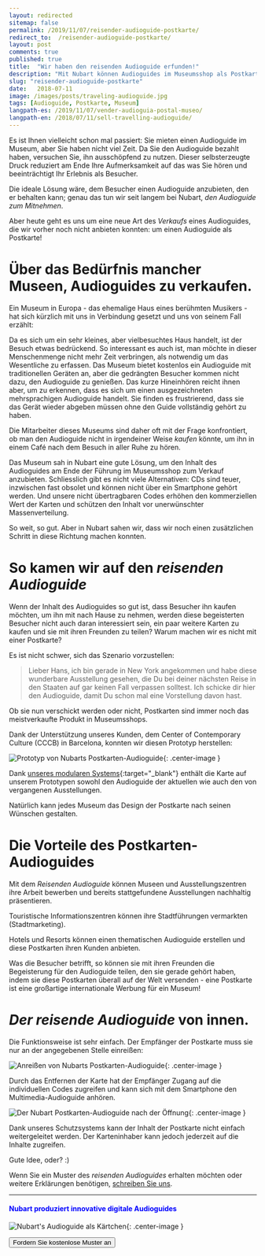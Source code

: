 ```yaml
---
layout: redirected
sitemap: false
permalink: /2019/11/07/reisender-audioguide-postkarte/
redirect_to:  /reisender-audioguide-postkarte/
layout: post
comments: true
published: true
title:  "Wir haben den reisenden Audioguide erfunden!"
description: "Mit Nubart können Audioguides im Museumsshop als Postkarte verkauft werden."
slug: "reisender-audioguide-postkarte"
date:   2018-07-11
image: /images/posts/traveling-audioguide.jpg
tags: [Audioguide, Postkarte, Museum]
langpath-es: /2019/11/07/vender-audioguia-postal-museo/
langpath-en: /2018/07/11/sell-travelling-audioguide/
---
```



Es ist Ihnen vielleicht schon mal passiert: Sie mieten einen Audioguide im Museum, aber Sie haben nicht viel Zeit. Da Sie den Audioguide bezahlt haben, versuchen Sie, ihn ausschöpfend zu nutzen. Dieser selbsterzeugte Druck reduziert am Ende Ihre Aufmerksamkeit auf das was Sie hören und beeinträchtigt Ihr Erlebnis als Besucher. 

Die ideale Lösung wäre, dem Besucher einen Audioguide anzubieten, den er behalten kann; genau das tun wir seit langem bei Nubart, *den Audioguide zum Mitnehmen*. 

Aber heute geht es uns um eine neue Art des *Verkaufs* eines Audioguides, die wir vorher noch nicht anbieten konnten: um einen Audioguide als Postkarte!

<!--more-->
# Über das Bedürfnis mancher Museen, Audioguides zu verkaufen.

Ein Museum in Europa - das ehemalige Haus eines berühmten Musikers - hat sich kürzlich mit uns in Verbindung gesetzt und uns von seinem Fall erzählt: 

Da es sich um ein sehr kleines, aber vielbesuchtes Haus handelt, ist der Besuch etwas bedrückend. So interessant es auch ist, man möchte in dieser Menschenmenge nicht mehr Zeit verbringen, als notwendig um das Wesentliche zu erfassen. Das Museum bietet kostenlos ein Audioguide mit traditionellen Geräten an, aber die gedrängten Besucher kommen nicht dazu, den Audioguide zu genießen. Das kurze Hineinhören reicht ihnen aber, um zu erkennen, dass es sich um einen ausgezeichneten mehrsprachigen Audioguide handelt. Sie finden es frustrierend, dass sie das Gerät  wieder abgeben müssen ohne den Guide vollständig gehört zu haben.

Die Mitarbeiter dieses Museums sind daher oft mit der Frage konfrontiert, ob man den Audioguide nicht in irgendeiner Weise *kaufen* könnte, um ihn in einem Café nach dem Besuch in aller Ruhe zu hören. 

Das Museum sah in Nubart eine gute Lösung, um den Inhalt des Audioguides am Ende der Führung im Museumsshop zum Verkauf anzubieten. Schliesslich gibt es nicht viele Alternativen: CDs sind teuer, inzwischen fast obsolet und können nicht über ein Smartphone gehört werden. Und unsere nicht übertragbaren Codes erhöhen den kommerziellen Wert der Karten und schützen den Inhalt vor unerwünschter Massenverteilung. 

So weit, so gut. Aber in Nubart sahen wir, dass wir noch einen zusätzlichen Schritt in diese Richtung machen konnten. 

# So kamen wir auf den *reisenden Audioguide*

Wenn der Inhalt des Audioguides so gut ist, dass Besucher ihn kaufen möchten, um ihn mit nach Hause zu nehmen, werden diese begeisterten Besucher nicht auch daran interessiert sein, ein paar weitere Karten zu kaufen und sie mit ihren Freunden zu teilen? Warum machen wir es nicht mit einer Postkarte?

Es ist nicht schwer, sich das Szenario vorzustellen:

> Lieber Hans, ich bin gerade in New York angekommen und habe diese wunderbare Ausstellung gesehen, die Du bei deiner nächsten Reise in den Staaten auf gar keinen Fall verpassen solltest. Ich schicke dir hier den Audioguide, damit Du schon mal eine Vorstellung davon hast. 

Ob sie nun verschickt werden oder nicht, Postkarten sind immer noch das meistverkaufte Produkt in Museumsshops. 

Dank der Unterstützung unseres Kunden, dem Center of Contemporary Culture (CCCB) in Barcelona, konnten wir diesen Prototyp herstellen:

![Prototyp von Nubarts Postkarten-Audioguide]({{site.baseurl}}/images/posts/nubart-postcard-audioguide.jpg){: .center-image }
 
 Dank [unseres modularen Systems](https://www.nubart.eu/de/multimedia-audioguide.html){:target="_blank"} enthält die Karte auf unserem Prototypen sowohl den Audioguide der aktuellen wie auch den von vergangenen Ausstellungen. 
 
Natürlich kann jedes Museum das Design der Postkarte nach seinen Wünschen gestalten. 

# Die Vorteile des Postkarten-Audioguides

Mit dem *Reisenden Audioguide* können Museen und Ausstellungszentren ihre Arbeit bewerben und bereits stattgefundene Ausstellungen nachhaltig präsentieren. 

Touristische Informationszentren können ihre Stadtführungen vermarkten (Stadtmarketing). 

Hotels und Resorts können einen thematischen Audioguide erstellen und diese Postkarten ihren Kunden anbieten. 

Was die Besucher betrifft, so können sie mit ihren Freunden die Begeisterung für den Audioguide teilen, den sie gerade gehört haben, indem sie diese Postkarten überall auf der Welt versenden - eine Postkarte ist eine großartige internationale Werbung für ein Museum! 

# *Der reisende Audioguide* von innen.

Die Funktionsweise ist sehr einfach. Der Empfänger der Postkarte muss sie nur an der angegebenen Stelle einreißen:

![Anreißen von Nubarts Postkarten-Audioguide]({{site.baseurl}}/images/posts/nubart-postcard-audioguide-inside1.jpg){: .center-image }

Durch das Entfernen der Karte hat der Empfänger Zugang auf die individuellen Codes zugreifen und kann sich mit dem Smartphone den Multimedia-Audioguide anhören.  

![Der Nubart Postkarten-Audioguide nach der Öffnung]({{site.baseurl}}/images/posts/nubart-postcard-audioguide-inside2.jpg){: .center-image }

Dank unseres Schutzsystems kann der Inhalt der Postkarte nicht einfach weitergeleitet werden. Der Karteninhaber kann jedoch jederzeit auf die Inhalte zugreifen. 

Gute Idee, oder? :)

Wenn Sie ein Muster des *reisenden Audioguides* erhalten möchten oder weitere Erklärungen benötigen, <a href="mailto:info@nubart.eu">schreiben Sie uns</a>.

***

#### <font color="blue">Nubart produziert innovative digitale Audioguides</font>

![Nubart's Audioguide als Kärtchen]({{site.baseurl}}/images/posts/proceso-nubart.png){: .center-image }

<form action="../../../../../de">
    <input type="submit" value="Fordern Sie kostenlose Muster an" />
</form>